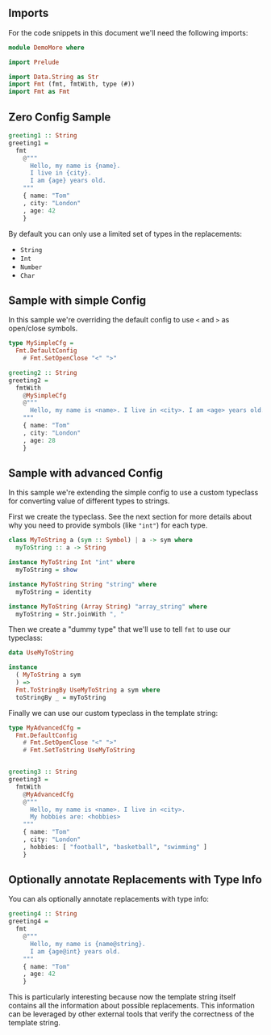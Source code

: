 ## Imports

For the code snippets in this document we'll need the following imports:


```hs
module DemoMore where

import Prelude

import Data.String as Str
import Fmt (fmt, fmtWith, type (#))
import Fmt as Fmt
```

## Zero Config Sample


```hs
greeting1 :: String
greeting1 =
  fmt
    @"""
      Hello, my name is {name}.
      I live in {city}.
      I am {age} years old.
    """
    { name: "Tom"
    , city: "London"
    , age: 42
    }
```

By default you can only use a limited set of types in the replacements:
  - `String`
  - `Int`
  - `Number`
  - `Char`


## Sample with simple Config

In this sample we're overriding the default config to use `<` and `>` as
open/close symbols.


```hs
type MySimpleCfg =
  Fmt.DefaultConfig
    # Fmt.SetOpenClose "<" ">"

greeting2 :: String
greeting2 =
  fmtWith
    @MySimpleCfg
    @"""
      Hello, my name is <name>. I live in <city>. I am <age> years old.
    """
    { name: "Tom"
    , city: "London"
    , age: 28
    }
```

## Sample with advanced Config

In this sample we're extending the simple config to use a custom typeclass
for converting value of different types to strings.

First we create the typeclass. See the next section for more details about
why you need to provide symbols (like `"int"`) for each type.


```hs
class MyToString a (sym :: Symbol) | a -> sym where
  myToString :: a -> String

instance MyToString Int "int" where
  myToString = show

instance MyToString String "string" where
  myToString = identity

instance MyToString (Array String) "array_string" where
  myToString = Str.joinWith ", "
```

Then we create a "dummy type" that we'll use to tell `fmt` to use our typeclass:


```hs
data UseMyToString

instance
  ( MyToString a sym
  ) =>
  Fmt.ToStringBy UseMyToString a sym where
  toStringBy _ = myToString
```

Finally we can use our custom typeclass in the template string:


```hs
type MyAdvancedCfg =
  Fmt.DefaultConfig
    # Fmt.SetOpenClose "<" ">"
    # Fmt.SetToString UseMyToString


greeting3 :: String
greeting3 =
  fmtWith
    @MyAdvancedCfg
    @"""
      Hello, my name is <name>. I live in <city>.
      My hobbies are: <hobbies>
    """
    { name: "Tom"
    , city: "London"
    , hobbies: [ "football", "basketball", "swimming" ]
    }
```

## Optionally annotate Replacements with Type Info

You can als optionally annotate replacements with type info:


```hs
greeting4 :: String
greeting4 =
  fmt
    @"""
      Hello, my name is {name@string}.
      I am {age@int} years old.
    """
    { name: "Tom"
    , age: 42
    }
```

This is particularly interesting because now the template string itself
contains all the information about possible replacements.
This information can be leveraged by other external tools
that verify the correctness of the template string.
